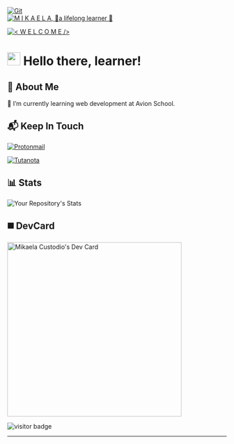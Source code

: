 <!-- Banner Section (START) -->

[![Git](https://app.soluble.cloud/api/v1/public/badges/834f9236-8a1e-4175-ab8e-6fb42742a6e8.svg?orgId=757341787363)](https://app.soluble.cloud/repos/details/github.com/mikscust/mikscust?orgId=757341787363)  
[![M I K A E L A, 🍃a lifelong learner 🍃](https://pimp-my-readme.webapp.io/pimp-my-readme/wavy-banner?subtitle=%F0%9F%8D%83a%20lifelong%20learner%20%F0%9F%8D%83&title=M%20I%20K%20A%20E%20L%20A)](https://pimp-my-readme.webapp.io)
<!-- Banner Section (END) -->

<!-- Short Welcome (START) -->
[![< W E L C O M E />](https://pimp-my-readme.webapp.io/pimp-my-readme/sliding-text?emojis=&text=%253C%2520W%2520E%2520L%2520C%2520O%2520M%2520E%2520%252F%253E)](https://pimp-my-readme.webapp.io)
<!-- Short Welcome (END) -->

<!-- Introduction Section (START)-->
<a>
 <h1>
    <img src="https://raw.githubusercontent.com/MartinHeinz/MartinHeinz/master/wave.gif" width="30px" />
    Hello there, learner! 
</h1>
 </a>
<!-- Introduction Section (END) -->

<!-- About Me Section (START)-->
<a>
  <h2>
    👩 About Me
  </h2>

  <p>
    🌱 I’m currently learning web development at Avion School.
  </p>
</a>
<!-- About Me Section (END)-->

<!-- Contact Section (START)-->
<a>
  <h2>
    📬 Keep In Touch 
  </h2>
  
  <!-- Protonmail -->
  <p>
    <a href="mailto:greetingsmikaela@protonmail.com">
      <img src="https://img.shields.io/badge/ProtonMail-8B89CC?style=for-the-badge&logo=protonmail&logoColor=white" alt="Protonmail" />
    </a>
  </p>
   
  <!-- Tutanota -->
  <p>
    <a href="mailto:greetingsmika@tuta.io">
      <img src="https://img.shields.io/badge/Tutanota-840010?style=for-the-badge&logo=Tutanota&logoColor=white" alt="Tutanota" />
    </a>
  </p>
 </a>
 <!-- Contact Section (END)-->

<!-- Stats Section (START) -->
<a>
  <h2>
    📊 Stats
  </h2>

  <!-- GitHub Stats -->
  ![Your Repository's Stats](https://github-readme-stats.vercel.app/api?username=mikscust&show_icons=true&theme=dark)
  
</a>
<!-- Stats Section (END) -->

<!-- DevCard Section (START) -->
<a>
  <h2>
   ◼️ DevCard
  </h2>
  
  <!-- DevCard -->
  <a href="https://app.daily.dev/mikscust">
    <img src="https://api.daily.dev/devcards/340ed67d06554792909c86de0885fdc3.png?r=4ru" width="400" alt="Mikaela Custodio's Dev Card"/>
  </a>
</a>
<!-- DevCard Section (END) -->

<!-- Number Of Learners or Visitors (START) --> 
![visitor badge](https://visitor-badge.glitch.me/badge?page_id=mikscust.visitor-badge&left_color=black&right_color=gray&left_text=learners)
<!-- Number Of Learners or Visitors (END) --> 

------------------------------------
  
<!--

**mikscust/mikscust** is a ✨ _special_ ✨ repository because its `README.md` (this file) appears on your GitHub profile.

Here are some ideas to get you started:

- 🔭 I’m currently working on ...
- 🌱 I’m currently learning ...
- 👯 I’m looking to collaborate on ...
- 🤔 I’m looking for help with ...
- 💬 Ask me about ...
- 📫 How to reach me: ...
- 😄 Pronouns: ...
- ⚡ Fun fact: ...

-->
